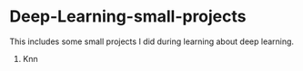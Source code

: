 # Deep-Learning-small-projects

This includes some small projects I did during learning about deep learning.

1. Knn
